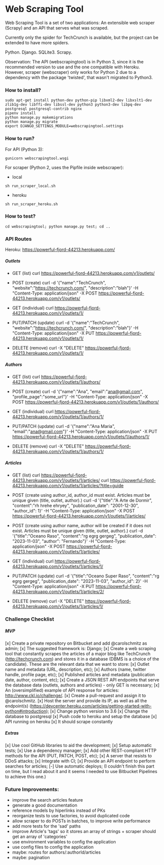 # Web Scraping Tool #

Web Scraping Tool is a set of two applications: An extensible web scraper (Scrapy) and an API that serves what was scraped.

Currently only the spider for TechCrunch is available, but the project can be extended to have more spiders.

Python. Django. SQLite3. Scrapy.

Observation: The API (webscrapingtool) is in Python 3, since it is the recommended version to use and the one compatible with Heroku. However, scraper (webscraper) only works for Python 2 due to a dependency with the package 'twisted', that wasn't migrated to Python3.

### How to install? ###

```
sudo apt-get install python-dev python-pip libxml2-dev libxslt1-dev zlib1g-dev libffi-dev libssl-dev python3 python3-dev libpq-dev postgresql postgresql-contrib nginx
pipenv install
python manage.py makemigrations
python manage.py migrate
export DJANGO_SETTINGS_MODULE=webscrapingtool.settings
```

### How to run? ###

For API (Python 3):
```
gunicorn webscrapingtool.wsgi
```

For scraper (Python 2, uses the Pipfile inside webscraper):
- local
```
sh run_scraper_local.sh
```

- heroku
```
sh run_scraper_heroku.sh
```

### How to test? ###

```
cd webscrapingtool; python manage.py test; cd ..
```

### API Routes ###

Heroku: https://powerful-fjord-44213.herokuapp.com/

##### Outlets

- GET (list)
curl https://powerful-fjord-44213.herokuapp.com/v1/outlets/

- POST (create)
curl -d '{"name":"TechCrunch", "website":"https://techcrunch.com/", "description":"blah"}' -H "Content-Type: application/json" -X POST https://powerful-fjord-44213.herokuapp.com/v1/outlets/

- GET (individual)
curl https://powerful-fjord-44213.herokuapp.com/v1/outlets/1/

- PUT/PATCH (update)
curl -d '{"name":"TechCrunch", "website":"https://techcrunch.com/", "description":"blah"}' -H "Content-Type: application/json" -X PUT https://powerful-fjord-44213.herokuapp.com/v1/outlets/1/

- DELETE (remove)
curl -X "DELETE" https://powerful-fjord-44213.herokuapp.com/v1/outlets/1/

##### Authors

- GET (list)
curl https://powerful-fjord-44213.herokuapp.com/v1/outlets/1/authors/

- POST (create)
curl -d '{"name":"Ana", "email":"ana@gmail.com", "profile_page":"some_url"}' -H "Content-Type: application/json" -X POST https://powerful-fjord-44213.herokuapp.com/v1/outlets/1/authors/

- GET (individual)
curl https://powerful-fjord-44213.herokuapp.com/v1/outlets/1/authors/1/

- PUT/PATCH (update)
curl -d '{"name":"Ana Maria", "email":"ana@gmail.com"}' -H "Content-Type: application/json" -X PUT https://powerful-fjord-44213.herokuapp.com/v1/outlets/1/authors/1/

- DELETE (remove)
curl -X "DELETE" https://powerful-fjord-44213.herokuapp.com/v1/outlets/1/authors/1/

##### Articles

- GET (list)
curl https://powerful-fjord-44213.herokuapp.com/v1/outlets/1/articles/
curl https://powerful-fjord-44213.herokuapp.com/v1/outlets/1/articles/?title=guide

- POST (create using author_id, author_id must exist. Articles must be unique given (title, outlet, author).)
curl -d '{"title":"A Arte de Dormir", "content":"rh hrehe ehryey", "publication_date": "2001-12-30", "author_id": 1}' -H "Content-Type: application/json" -X POST https://powerful-fjord-44213.herokuapp.com/v1/outlets/1/articles/

- POST (create using author name, author will be created if it does not exist. Articles must be unique given (title, outlet, author).)
curl -d '{"title":"Oceano Raso", "content":"rg egrg gergeg", "publication_date": "2023-11-03", "author": "Fernando"}' -H "Content-Type: application/json" -X POST https://powerful-fjord-44213.herokuapp.com/v1/outlets/1/articles/

- GET (individual)
curl https://powerful-fjord-44213.herokuapp.com/v1/outlets/1/articles/1/

- PUT/PATCH (update)
curl -d '{"title":"Oceano Super Raso", "content":"rg egrg gergeg", "publication_date": "2023-11-03", "author_id": 2}' -H "Content-Type: application/json" -X PUT https://powerful-fjord-44213.herokuapp.com/v1/outlets/1/articles/2/

- DELETE (remove)
curl -X "DELETE" https://powerful-fjord-44213.herokuapp.com/v1/outlets/1/articles/1/

### Challenge Checklist

##### MVP
[x] Create a private repository on Bitbucket and add @carolschmitz as admin;
[x] The suggested framework is: Django;
[x] Create a web scraping tool that constantly scrapes the articles of a major blog like TechCrunch (http://techcrunch.com) and stores it in a database (DBMS is a choice of the candidate). These are the relevant data that we want to store:
    [x] Outlet name and metadata (URL, description, etc);
    [x] Authors (name, twitter handle, profile page, etc);
    [x] Published articles and metadata (publication date, author, content, etc);
[x] Create a JSON REST API endpoints that serve the database data (outlets, authors and articles) - only GET is necessary;
[x] An (oversimplified) example of API response for articles: http://www.ckl.io/challenge/.
[x] Create a pull-request and assign it to @carolschmitz.
[x] Host the server and provide its IP, as well as all the endpoint(s)  (https://devcenter.heroku.com/articles/getting-started-with-python#introduction);
    [x] Change python version to 3.6
    [x] Change the database to postgresql
    [x] Push code to heroku and setup the database
    [x] API running on heroku
[x] It should scrape constantly

##### Extras
[x] Use cool GitHub libraries to aid the development;
[x] Setup automatic tests;
[x] Use a dependency manager;
[x] Add other REST-compliant HTTP methods for the API (PUT, PATCH, POST, etc);
[x] A server that resists to DDoS attacks;
[x] Integrate with CI;
[x] Provide an API endpoint to perform searches for articles;
[-] Use automatic deploys; (I couldn't finish this part on time, but I read about it and it seems I needed to use Bitbucket Pipelines to achieve this one.)

### Future Improvements:
- improve the search articles feature
- generate a good documentation
- reference models by hiperlinks instead of PKs
- reorganize tests to use factories, to avoid duplicated code
- allow scraper to do POSTs in batches, to improve write performance
- add more tests for the 'sad' paths
- improve Article's 'tags' so it stores an array of strings + scraper should get an array of 'categories'
- use environment variables to config the application
- use config files to config the application
- maybe: routes for authors/:authorId/articles
- maybe: pagination
